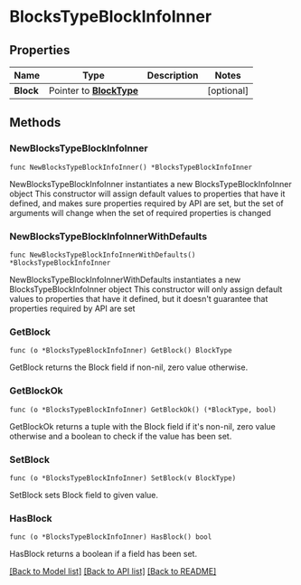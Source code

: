 # BlocksTypeBlockInfoInner

## Properties

Name | Type | Description | Notes
------------ | ------------- | ------------- | -------------
**Block** | Pointer to [**BlockType**](BlockType.md) |  | [optional] 

## Methods

### NewBlocksTypeBlockInfoInner

`func NewBlocksTypeBlockInfoInner() *BlocksTypeBlockInfoInner`

NewBlocksTypeBlockInfoInner instantiates a new BlocksTypeBlockInfoInner object
This constructor will assign default values to properties that have it defined,
and makes sure properties required by API are set, but the set of arguments
will change when the set of required properties is changed

### NewBlocksTypeBlockInfoInnerWithDefaults

`func NewBlocksTypeBlockInfoInnerWithDefaults() *BlocksTypeBlockInfoInner`

NewBlocksTypeBlockInfoInnerWithDefaults instantiates a new BlocksTypeBlockInfoInner object
This constructor will only assign default values to properties that have it defined,
but it doesn't guarantee that properties required by API are set

### GetBlock

`func (o *BlocksTypeBlockInfoInner) GetBlock() BlockType`

GetBlock returns the Block field if non-nil, zero value otherwise.

### GetBlockOk

`func (o *BlocksTypeBlockInfoInner) GetBlockOk() (*BlockType, bool)`

GetBlockOk returns a tuple with the Block field if it's non-nil, zero value otherwise
and a boolean to check if the value has been set.

### SetBlock

`func (o *BlocksTypeBlockInfoInner) SetBlock(v BlockType)`

SetBlock sets Block field to given value.

### HasBlock

`func (o *BlocksTypeBlockInfoInner) HasBlock() bool`

HasBlock returns a boolean if a field has been set.


[[Back to Model list]](../README.md#documentation-for-models) [[Back to API list]](../README.md#documentation-for-api-endpoints) [[Back to README]](../README.md)


